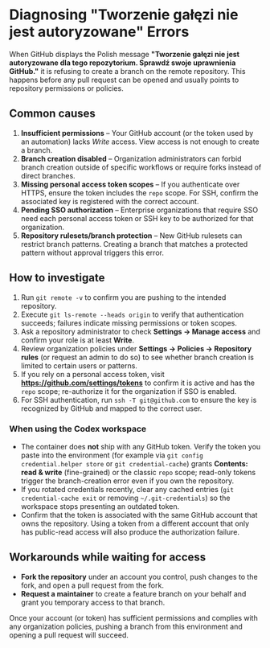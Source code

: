 # Diagnosing "Tworzenie gałęzi nie jest autoryzowane" Errors

When GitHub displays the Polish message **"Tworzenie gałęzi nie jest autoryzowane dla tego repozytorium. Sprawdź swoje uprawnienia GitHub."** it is refusing to create a branch on the remote repository. This happens before any pull request can be opened and usually points to repository permissions or policies.

## Common causes

1. **Insufficient permissions** – Your GitHub account (or the token used by an automation) lacks *Write* access. View access is not enough to create a branch.
2. **Branch creation disabled** – Organization administrators can forbid branch creation outside of specific workflows or require forks instead of direct branches.
3. **Missing personal access token scopes** – If you authenticate over HTTPS, ensure the token includes the `repo` scope. For SSH, confirm the associated key is registered with the correct account.
4. **Pending SSO authorization** – Enterprise organizations that require SSO need each personal access token or SSH key to be authorized for that organization.
5. **Repository rulesets/branch protection** – New GitHub rulesets can restrict branch patterns. Creating a branch that matches a protected pattern without approval triggers this error.

## How to investigate

1. Run `git remote -v` to confirm you are pushing to the intended repository.
2. Execute `git ls-remote --heads origin` to verify that authentication succeeds; failures indicate missing permissions or token scopes.
3. Ask a repository administrator to check **Settings → Manage access** and confirm your role is at least **Write**.
4. Review organization policies under **Settings → Policies → Repository rules** (or request an admin to do so) to see whether branch creation is limited to certain users or patterns.
5. If you rely on a personal access token, visit **https://github.com/settings/tokens** to confirm it is active and has the `repo` scope; re-authorize it for the organization if SSO is enabled.
6. For SSH authentication, run `ssh -T git@github.com` to ensure the key is recognized by GitHub and mapped to the correct user.

### When using the Codex workspace

- The container does **not** ship with any GitHub token. Verify the token you paste into the environment (for example via `git config credential.helper store` or `git credential-cache`) grants **Contents: read & write** (fine-grained) or the classic `repo` scope; read-only tokens trigger the branch-creation error even if you own the repository.
- If you rotated credentials recently, clear any cached entries (`git credential-cache exit` or removing `~/.git-credentials`) so the workspace stops presenting an outdated token.
- Confirm that the token is associated with the same GitHub account that owns the repository. Using a token from a different account that only has public-read access will also produce the authorization failure.

## Workarounds while waiting for access

- **Fork the repository** under an account you control, push changes to the fork, and open a pull request from the fork.
- **Request a maintainer** to create a feature branch on your behalf and grant you temporary access to that branch.

Once your account (or token) has sufficient permissions and complies with any organization policies, pushing a branch from this environment and opening a pull request will succeed.
